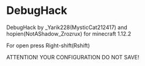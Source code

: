 # DebugHack
DebugHack by _Yarik228(MysticCat212417) and hopien(NotAShadow_Zrozrux) for minecraft 1.12.2

For open press Right-shift(Rshift)

ATTENTION! YOUR CONFIGURATION DO NOT SAVE!
